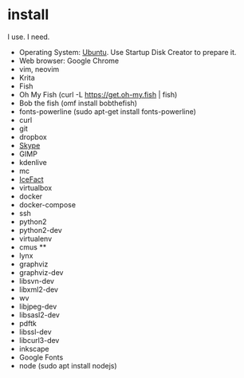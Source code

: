 # install
I use. I need.

* Operating System: [Ubuntu](https://ubuntu.com/). Use Startup Disk Creator to prepare it.
* Web browser: Google Chrome
* vim, neovim
* Krita
* Fish
* Oh My Fish (curl -L https://get.oh-my.fish | fish)
* Bob the fish (omf install bobthefish)
* fonts-powerline (sudo apt-get install fonts-powerline)
* curl
* git
* dropbox
* [Skype](https://www.skype.com/en/get-skype/)
* GIMP
* kdenlive
* mc
* [IceFact](https://icesoft.ro/)
* virtualbox
* docker
* docker-compose
* ssh
* python2
* python2-dev
* virtualenv
* cmus **
* lynx
* graphviz
* graphviz-dev
* libsvn-dev
* libxml2-dev
* wv
* libjpeg-dev
* libsasl2-dev
* pdftk
* libssl-dev
* libcurl3-dev
* inkscape
* Google Fonts
* node (sudo apt install nodejs)
